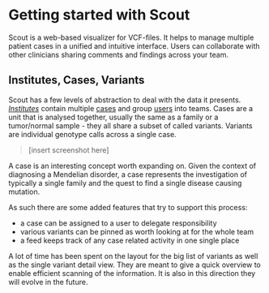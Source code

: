 # Getting started with Scout
Scout is a web-based visualizer for VCF-files. It helps to manage multiple patient cases in a unified and intuitive interface. Users can collaborate with other clinicians sharing comments and findings across your team.


## Institutes, Cases, Variants
Scout has a few levels of abstraction to deal with the data it presents. [*Institutes*](institutes.md) contain multiple [cases](cases.md) and group [users](users.md) into teams. Cases are a unit that is analysed together, usually the same as a family or a tumor/normal sample - they all share a subset of called variants. Variants are individual genotype calls across a single case.

> [insert screenshot here]

A case is an interesting concept worth expanding on. Given the context of diagnosing a Mendelian disorder, a case represents the investigation of typically a single family and the quest to find a single disease causing mutation.

As such there are some added features that try to support this process:

- a case can be assigned to a user to delegate responsibility
- various variants can be pinned as worth looking at for the whole team
- a feed keeps track of any case related activity in one single place

A lot of time has been spent on the layout for the big list of variants as well as the single variant detail view. They are meant to give a quick overview to enable efficient scanning of the information. It is also in this direction they will evolve in the future.
